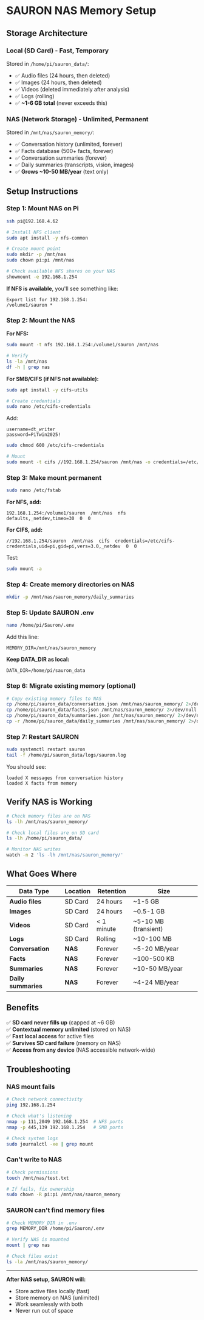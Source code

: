 # SAURON NAS Memory Setup

## Storage Architecture

### **Local (SD Card) - Fast, Temporary**
Stored in `/home/pi/sauron_data/`:
- ✅ Audio files (24 hours, then deleted)
- ✅ Images (24 hours, then deleted)
- ✅ Videos (deleted immediately after analysis)
- ✅ Logs (rolling)
- ✅ **~1-6 GB total** (never exceeds this)

### **NAS (Network Storage) - Unlimited, Permanent**
Stored in `/mnt/nas/sauron_memory/`:
- ✅ Conversation history (unlimited, forever)
- ✅ Facts database (500+ facts, forever)
- ✅ Conversation summaries (forever)
- ✅ Daily summaries (transcripts, vision, images)
- ✅ **Grows ~10-50 MB/year** (text only)

## Setup Instructions

### Step 1: Mount NAS on Pi

```bash
ssh pi@192.168.4.62

# Install NFS client
sudo apt install -y nfs-common

# Create mount point
sudo mkdir -p /mnt/nas
sudo chown pi:pi /mnt/nas

# Check available NFS shares on your NAS
showmount -e 192.168.1.254
```

**If NFS is available**, you'll see something like:
```
Export list for 192.168.1.254:
/volume1/sauron *
```

### Step 2: Mount the NAS

**For NFS:**
```bash
sudo mount -t nfs 192.168.1.254:/volume1/sauron /mnt/nas

# Verify
ls -la /mnt/nas
df -h | grep nas
```

**For SMB/CIFS (if NFS not available):**
```bash
sudo apt install -y cifs-utils

# Create credentials
sudo nano /etc/cifs-credentials
```
Add:
```
username=dt_writer
password=PiTwin2025!
```

```bash
sudo chmod 600 /etc/cifs-credentials

# Mount
sudo mount -t cifs //192.168.1.254/sauron /mnt/nas -o credentials=/etc/cifs-credentials,uid=pi,gid=pi,vers=3.0
```

### Step 3: Make mount permanent

```bash
sudo nano /etc/fstab
```

**For NFS, add:**
```
192.168.1.254:/volume1/sauron  /mnt/nas  nfs  defaults,_netdev,timeo=30  0  0
```

**For CIFS, add:**
```
//192.168.1.254/sauron  /mnt/nas  cifs  credentials=/etc/cifs-credentials,uid=pi,gid=pi,vers=3.0,_netdev  0  0
```

Test:
```bash
sudo mount -a
```

### Step 4: Create memory directories on NAS

```bash
mkdir -p /mnt/nas/sauron_memory/daily_summaries
```

### Step 5: Update SAURON .env

```bash
nano /home/pi/Sauron/.env
```

Add this line:
```env
MEMORY_DIR=/mnt/nas/sauron_memory
```

**Keep DATA_DIR as local:**
```env
DATA_DIR=/home/pi/sauron_data
```

### Step 6: Migrate existing memory (optional)

```bash
# Copy existing memory files to NAS
cp /home/pi/sauron_data/conversation.json /mnt/nas/sauron_memory/ 2>/dev/null || true
cp /home/pi/sauron_data/facts.json /mnt/nas/sauron_memory/ 2>/dev/null || true
cp /home/pi/sauron_data/summaries.json /mnt/nas/sauron_memory/ 2>/dev/null || true
cp -r /home/pi/sauron_data/daily_summaries /mnt/nas/sauron_memory/ 2>/dev/null || true
```

### Step 7: Restart SAURON

```bash
sudo systemctl restart sauron
tail -f /home/pi/sauron_data/logs/sauron.log
```

You should see:
```
loaded X messages from conversation history
loaded X facts from memory
```

## Verify NAS is Working

```bash
# Check memory files are on NAS
ls -lh /mnt/nas/sauron_memory/

# Check local files are on SD card
ls -lh /home/pi/sauron_data/

# Monitor NAS writes
watch -n 2 'ls -lh /mnt/nas/sauron_memory/'
```

## What Goes Where

| Data Type | Location | Retention | Size |
|-----------|----------|-----------|------|
| **Audio files** | SD Card | 24 hours | ~1-5 GB |
| **Images** | SD Card | 24 hours | ~0.5-1 GB |
| **Videos** | SD Card | < 1 minute | ~5-10 MB (transient) |
| **Logs** | SD Card | Rolling | ~10-100 MB |
| **Conversation** | **NAS** | Forever | ~5-20 MB/year |
| **Facts** | **NAS** | Forever | ~100-500 KB |
| **Summaries** | **NAS** | Forever | ~10-50 MB/year |
| **Daily summaries** | **NAS** | Forever | ~4-24 MB/year |

## Benefits

✅ **SD card never fills up** (capped at ~6 GB)  
✅ **Contextual memory unlimited** (stored on NAS)  
✅ **Fast local access** for active files  
✅ **Survives SD card failure** (memory on NAS)  
✅ **Access from any device** (NAS accessible network-wide)  

## Troubleshooting

### NAS mount fails
```bash
# Check network connectivity
ping 192.168.1.254

# Check what's listening
nmap -p 111,2049 192.168.1.254  # NFS ports
nmap -p 445,139 192.168.1.254   # SMB ports

# Check system logs
sudo journalctl -xe | grep mount
```

### Can't write to NAS
```bash
# Check permissions
touch /mnt/nas/test.txt

# If fails, fix ownership
sudo chown -R pi:pi /mnt/nas/sauron_memory
```

### SAURON can't find memory files
```bash
# Check MEMORY_DIR in .env
grep MEMORY_DIR /home/pi/Sauron/.env

# Verify NAS is mounted
mount | grep nas

# Check files exist
ls -la /mnt/nas/sauron_memory/
```

---

**After NAS setup, SAURON will:**
- Store active files locally (fast)
- Store memory on NAS (unlimited)
- Work seamlessly with both
- Never run out of space

